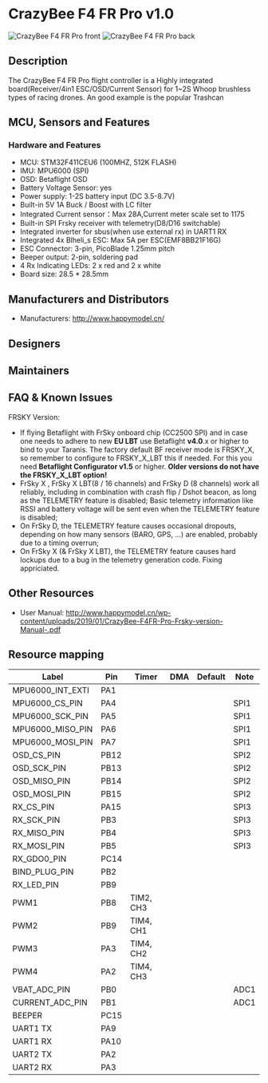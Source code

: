 # CrazyBee F4 FR Pro v1.0
![CrazyBee F4 FR Pro front](images/CrazyBeeF4FRProTop.jpg)
![CrazyBee F4 FR Pro back](images/CrazyBeeF4FRProBot.jpg)

## Description
The CrazyBee F4 FR Pro flight controller is a Highly integrated board(Receiver/4in1 ESC/OSD/Current Sensor) for 1~2S Whoop brushless types of racing drones. An good example is the popular Trashcan

## MCU, Sensors and Features

### Hardware and Features
  - MCU: STM32F411CEU6 (100MHZ, 512K FLASH)
  - IMU: MPU6000 (SPI) 
  - OSD: Betaflight OSD
  - Battery Voltage Sensor: yes
  - Power supply: 1-2S battery input (DC 3.5-8.7V)
  - Built-in 5V 1A Buck / Boost with LC filter
  - Integrated Current sensor：Max 28A,Current meter scale set to 1175
  - Built-in SPI Frsky receiver with telemetry(D8/D16 switchable)
  - Integrated inverter for sbus(when use external rx) in UART1 RX
  - Integrated 4x Blheli_s ESC: Max 5A per ESC(EMF8BB21F16G)
  - ESC Connector: 3-pin, PicoBlade 1.25mm pitch
  - Beeper output: 2-pin, soldering pad
  - 4 Rx Indicating LEDs: 2 x red  and  2 x white
  - Board size: 28.5 * 28.5mm

## Manufacturers and Distributors

- Manufacturers: http://www.happymodel.cn/

## Designers

## Maintainers

## FAQ & Known Issues

FRSKY Version:
- If flying Betaflight with FrSky onboard chip (CC2500 SPI) and in case one needs to adhere to new **EU LBT** use Betaflight **v4.0**.x or higher to bind to your Taranis.
The factory default BF receiver mode is FRSKY_X, so remember to configure to FRSKY_X_LBT this if needed. For this you need **Betaflight Configurator v1.5** or higher. **Older versions do not have the FRSKY_X_LBT option!**
- FrSky X , FrSky X LBT(8 / 16 channels) and FrSky D (8 channels) work all reliably, including in combination with crash flip / Dshot beacon, as long as the TELEMETRY feature is disabled;
Basic telemetry information like RSSI and battery voltage will be sent even when the TELEMETRY feature is disabled;
- On FrSky D, the TELEMETRY feature causes occasional dropouts, depending on how many sensors (BARO, GPS, ...) are enabled, probably due to a timing overrun;
- On FrSky X (& FrSky X LBT), the TELEMETRY feature causes hard lockups due to a bug in the telemetry generation code. Fixing appriciated.

## Other Resources

- User Manual: http://www.happymodel.cn/wp-content/uploads/2019/01/CrazyBee-F4FR-Pro-Frsky-version-Manual-.pdf

## Resource mapping

| Label                      | Pin | Timer  | DMA | Default     | Note                             |
|----------------------------|------|-------|-----|-------------|----------------------------------|
| MPU6000_INT_EXTI           | PA1  |       |     |             |                                  |
| MPU6000_CS_PIN             | PA4  |       |     |             |    SPI1                          |
| MPU6000_SCK_PIN            | PA5  |       |     |             |    SPI1                          |
| MPU6000_MISO_PIN           | PA6  |       |     |             |    SPI1                          |
| MPU6000_MOSI_PIN           | PA7  |       |     |             |    SPI1                          |
| OSD_CS_PIN                 | PB12 |       |     |             |    SPI2                          |
| OSD_SCK_PIN                | PB13 |       |     |             |    SPI2                          |
| OSD_MISO_PIN               | PB14 |       |     |             |    SPI2                          |
| OSD_MOSI_PIN               | PB15 |       |     |             |    SPI2                          |
| RX_CS_PIN                  | PA15 |       |     |             |    SPI3                          |
| RX_SCK_PIN                 | PB3  |       |     |             |    SPI3                          |
| RX_MISO_PIN                | PB4  |       |     |             |    SPI3                          |
| RX_MOSI_PIN                | PB5  |       |     |             |    SPI3                          |
| RX_GDO0_PIN                | PC14 |       |     |             |                                  |
| BIND_PLUG_PIN              | PB2  |       |     |             |                                  |
| RX_LED_PIN                 | PB9  |       |     |             |                                  |
| PWM1                       | PB8  | TIM2, CH3 | |             |                                  |
| PWM2                       | PB9  | TIM4, CH1 | |             |                                  |
| PWM3                       | PA3  | TIM4, CH2 | |             |                                  |
| PWM4                       | PA2  | TIM4, CH3 | |             |                                  |
| VBAT_ADC_PIN               | PB0  |       |     |             |      ADC1                        |
| CURRENT_ADC_PIN            | PB1  |       |     |             |      ADC1                        |
| BEEPER                     | PC15 |       |     |             |                                  |
| UART1 TX                   | PA9  |       |     |             |      						       |
| UART1 RX                   | PA10 |       |     |             |            					   |
| UART2 TX                   | PA2  |       |     |             |      						       |
| UART2 RX                   | PA3  |       |     |             |            					   |

